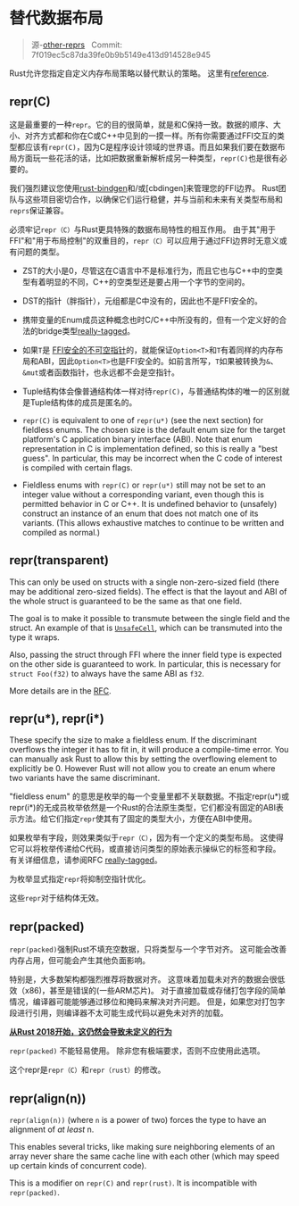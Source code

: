# 替代数据布局

> 源-[other-reprs](https://github.com/rust-lang-nursery/nomicon/blob/master/src/other-reprs.md) &nbsp; Commit: 7f019ec5c87da39fe0b9b5149e413d914528e945

Rust允许您指定自定义内存布局策略以替代默认的策略。 这里有[reference].

## repr(C)

这是最重要的一种`repr`。它的目的很简单，就是和C保持一致。数据的顺序、大小、对齐方式都和你在C或C++中见到的一摸一样。所有你需要通过FFI交互的类型都应该有`repr(C)`，因为C是程序设计领域的世界语。而且如果我们要在数据布局方面玩一些花活的话，比如把数据重新解析成另一种类型，`repr(C)`也是很有必要的。

我们强烈建议您使用[rust-bindgen]和/或[cbdingen]来管理您的FFI边界。 Rust团队与这些项目密切合作，以确保它们运行稳健，并与当前和未来有关类型布局和`reprs`保证兼容。

必须牢记`repr（C）`与Rust更具特殊的数据布局特性的相互作用。 由于其"用于FFI"和"用于布局控制"的双重目的，`repr（C）`可以应用于通过FFI边界时无意义或有问题的类型。

* ZST的大小是0，尽管这在C语言中不是标准行为，而且它也与C++中的空类型有着明显的不同，C++的空类型还是要占用一个字节的空间的。

* DST的指针（胖指针），元组都是C中没有的，因此也不是FFI安全的。

* 携带变量的Enum成员这种概念也时C/C++中所没有的，但有一个定义好的合法的bridge类型[really-tagged]。

* 如果`T`是 [FFI安全的不可空指针](ffi.html#the-nullable-pointer-optimization)的，就能保证`Option<T>`和`T`有着同样的内存布局和ABI，因此`Option<T>`也是FFI安全的。如前言所写，`T`如果被转换为`&`、`&mut`或者函数指针，也永远都不会是空指针。

* Tuple结构体会像普通结构体一样对待`repr(C)`，与普通结构体的唯一的区别就是Tuple结构体的成员是匿名的。

* `repr(C)` is equivalent to one of `repr(u*)` (see the next section) for
fieldless enums. The chosen size is the default enum size for the target platform's C
application binary interface (ABI). Note that enum representation in C is implementation
defined, so this is really a "best guess". In particular, this may be incorrect
when the C code of interest is compiled with certain flags.

* Fieldless enums with `repr(C)` or `repr(u*)` still may not be set to an
integer value without a corresponding variant, even though this is
permitted behavior in C or C++. It is undefined behavior to (unsafely)
construct an instance of an enum that does not match one of its
variants. (This allows exhaustive matches to continue to be written and
compiled as normal.)

## repr(transparent)

This can only be used on structs with a single non-zero-sized field (there may
be additional zero-sized fields). The effect is that the layout and ABI of the
whole struct is guaranteed to be the same as that one field.

The goal is to make it possible to transmute between the single field and the
struct. An example of that is [`UnsafeCell`], which can be transmuted into
the type it wraps.

Also, passing the struct through FFI where the inner field type is expected on
the other side is guaranteed to work. In particular, this is necessary for `struct
Foo(f32)` to always have the same ABI as `f32`.

More details are in the [RFC][rfc-transparent].

## repr(u*), repr(i*)

These specify the size to make a fieldless enum. If the discriminant overflows the integer it has to fit in, it will produce a compile-time error. You can manually ask Rust to allow this by setting the overflowing element to explicitly be 0. However Rust will not allow you to create an enum where two variants have the same discriminant.

"fieldless enum" 的意思是枚举的每一个变量里都不关联数据。不指定repr(u*)或repr(i*)的无成员枚举依然是一个Rust的合法原生类型，它们都没有固定的ABI表示方法。给它们指定`repr`使其有了固定的类型大小，方便在ABI中使用。

如果枚举有字段，则效果类似于`repr（C）`，因为有一个定义的类型布局。 这使得它可以将枚举传递给C代码，或直接访问类型的原始表示操纵它的标签和字段。 有关详细信息，请参阅RFC [really-tagged]。

为枚举显式指定`repr`将抑制空指针优化。

这些`repr`对于结构体无效。

## repr(packed)

`repr(packed)`强制Rust不填充空数据，只将类型与一个字节对齐。 这可能会改善内存占用，但可能会产生其他负面影响。

特别是，大多数架构都强烈推荐将数据对齐。 这意味着加载未对齐的数据会很低效（x86)，甚至是错误的(一些ARM芯片)。 对于直接加载或存储打包字段的简单情况，编译器可能能够通过移位和掩码来解决对齐问题。 但是，如果您对打包字段进行引用，则编译器不太可能生成代码以避免未对齐的加载。

**[从Rust 2018开始，这仍然会导致未定义的行为][ub loads]**

`repr(packed)` 不能轻易使用。 除非您有极端要求，否则不应使用此选项。

这个repr是`repr（C）`和`repr（rust）`的修改。

## repr(align(n))

`repr(align(n))` (where `n` is a power of two) forces the type to have an
alignment of *at least* n.

This enables several tricks, like making sure neighboring elements of an array
never share the same cache line with each other (which may speed up certain
kinds of concurrent code).

This is a modifier on `repr(C)` and `repr(rust)`. It is incompatible with
`repr(packed)`.

[reference]: https://github.com/rust-rfcs/unsafe-code-guidelines/tree/master/reference/src/representation
[drop flags]: drop-flags.html
[ub loads]: https://github.com/rust-lang/rust/issues/27060
[`UnsafeCell`]: ../std/cell/struct.UnsafeCell.html
[rfc-transparent]: https://github.com/rust-lang/rfcs/blob/master/text/1758-repr-transparent.md
[really-tagged]: https://github.com/rust-lang/rfcs/blob/master/text/2195-really-tagged-unions.md
[rust-bindgen]: https://rust-lang-nursery.github.io/rust-bindgen/
[cbindgen]: https://github.com/eqrion/cbindgen
